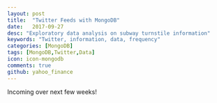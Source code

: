 ```yaml
---
layout: post
title:  "Twitter Feeds with MongoDB"
date:   2017-09-27
desc: "Exploratory data analysis on subway turnstile information"
keywords: "Twitter, information, data, frequency"
categories: [MongoDB]
tags: [MongoDB,Twitter,Data]
icon: icon-mongodb
comments: true
github: yahoo_finance
---
```


Incoming over next few weeks!



